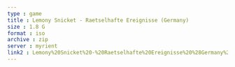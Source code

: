 ```yaml
---
type : game
title : Lemony Snicket - Raetselhafte Ereignisse (Germany)
size : 1.8 G
format : iso
archive : zip
server : myrient
link2 : Lemony%20Snicket%20-%20Raetselhafte%20Ereignisse%20%28Germany%29
---
```

